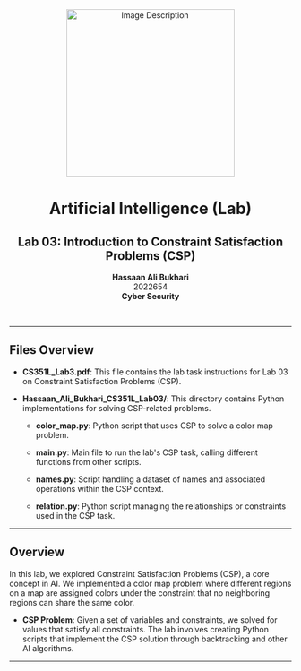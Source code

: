 <!-- Centered content -->
<div align="center">
  <!-- Image -->
  <img src="https://github.com/user-attachments/assets/aa697654-16be-4b74-9d79-e035dc95833d" alt="Image Description" width="300px">
  
  <!-- Title and Information -->
  <h1><strong>Artificial Intelligence (Lab)</strong></h1>
  <h2>Lab 03: Introduction to Constraint Satisfaction Problems (CSP)</h2>
  <p><strong>Hassaan Ali Bukhari</strong><br>2022654<br><strong>Cyber Security</strong></p>
  <br>
</div>

<!-- Separator -->
<hr>

## Files Overview

- **CS351L_Lab3.pdf**: This file contains the lab task instructions for Lab 03 on Constraint Satisfaction Problems (CSP).
  
- **Hassaan_Ali_Bukhari_CS351L_Lab03/**: This directory contains Python implementations for solving CSP-related problems.

  - **color_map.py**: Python script that uses CSP to solve a color map problem.
  
  - **main.py**: Main file to run the lab's CSP task, calling different functions from other scripts.
  
  - **names.py**: Script handling a dataset of names and associated operations within the CSP context.
  
  - **relation.py**: Python script managing the relationships or constraints used in the CSP task.
  
  
---

## Overview

In this lab, we explored Constraint Satisfaction Problems (CSP), a core concept in AI. We implemented a color map problem where different regions on a map are assigned colors under the constraint that no neighboring regions can share the same color.

- **CSP Problem**: Given a set of variables and constraints, we solved for values that satisfy all constraints. The lab involves creating Python scripts that implement the CSP solution through backtracking and other AI algorithms.

---


